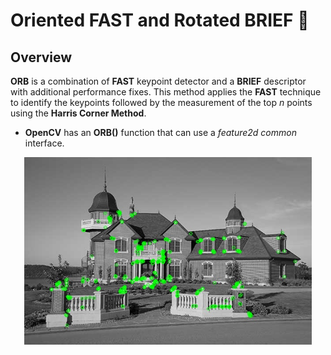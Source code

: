 # Oriented FAST and Rotated BRIEF 📝
## Overview
**ORB** is a combination of **FAST** keypoint detector and a **BRIEF** descriptor with additional performance fixes. This method applies the **FAST** technique to identify the keypoints followed by the measurement of the top *n* points using the **Harris Corner Method**.

* **OpenCV** has an **ORB()** function that can use a *feature2d common* interface.

<p align="center">
  <img width="460" height="300" src="https://github.com/Neel14-stack/Computer-Vision/blob/main/Oriented%20FAST%20and%20Rotated%20BRIEF/Oriented%20Fast%20and%20Rotated%20Brief.jpg">
</p>
